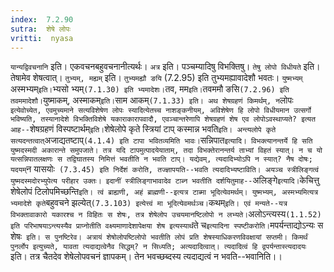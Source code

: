 ```yaml
---
index:  7.2.90
sutra:  शेषे लोपः
vritti:  nyasa
---
```


`यान्यद्विवचनानि` इति। एकवचनबहुवचनानीत्यर्थः। `अत्र` इति। पञ्चम्यादिषु विभक्तिषु। `तेषु लोपो विधीयते` इति। तेषामेव शेषत्वात्। `तुभ्यम्, मह्यम्` इति। `तुभ्यमह्यौ ङयि` (7.2.95) इति तुभ्यमह्यावादेशौ भवतः। `युष्मभ्यम्` अस्मभ्यम्` इति। `भ्यसो भ्यम्` (7.1.30) इति भ्यमादेशः। `तव, मम` इति। `तवममौ ङसि` (7.2.96) इति तवममादेशौ। `युष्माकम्, अस्माकम्` इति। `साम आकम्` (7.1.33) इति।
अथ शेषग्रहणं किमर्थम्, न `लोपः` इत्येवोच्येत, एवमुच्यमाने सत्यविशेषेण लोपः स्यादित्येतच्च नाशङ्कनीयम्, अविशेषेण हि लोपो विधीयमान उत्सर्गो भविष्यति, तस्यानादेशे विभक्तिविशेषे यकाराकारापवादौ, एवञ्चान्तरेणापि शेषग्रहणं शेष एव लोपोऽवस्थाप्यते? इत्यत आह--`शेषग्रहणं विस्पष्टार्थम्` इति। `शेषेलोपे कृते स्त्रियां टाप् कस्मान्न भवति` इति। अन्त्यलोपे कृते सत्यदन्तत्वात् `अजाद्यतष्टाप्` (4.1.4) इति टापा भवितव्यमिति भावः। `सन्निपात` इत्यादि। विभक्त्यानन्तर्ये हि सति युष्मदस्मदी अकारान्ते समुपजाते। तत्र यदि टापमुत्पादयेयाताम्, तदा विभक्तेरानन्तर्य ताभ्यां विहतं स्यात्। न च यो यत्सन्निपातलक्षणः स तद्विघातस्य निमित्तं भवतीति न भवति टाप्। यद्येवम्, त्यदादिभ्योऽपि न स्यात्? नैष दोषः; यदयम् `न यासयोः` (7.3.45) इति निर्देशं करोति, तज्ज्ञापयति--भवति त्यदादिभ्यष्टाविति। अयञ्च स्त्रीलिङ्गत्वं युष्मदस्मदोरभ्युपेत्य परीहार उक्तः। इदानीं स्त्रीलिङ्गाभावादेव टाब्न भवतीति दर्शयितुमाह--`अलिङ्गे` इत्यादि।
`केचित्तु शेषेलोपं टिलोपमिच्छन्ति` इति। त्वं ब्राह्यणी, अहं ब्राह्मणी--इत्यत्र टाब्मा भूदित्येवमर्थम्। युष्मभ्यम्, अस्मभ्यमित्यत्र भ्यमादेशे कृते `बहुवचने झल्येत्` (7.3.103) इत्येत्त्वं मा भूदित्येवमर्थञ्च। `कथम्` इति। एवं मन्यते--यत्र विभक्तावाकारो यकारश्च न विहितः स शेषः, तत्र शेषेलोप उचयमानष्टिलोपो न लभ्यते। `अलोऽन्त्यस्य` (1.1.52) इति परिभाषयाऽन्त्यस्यैव प्राप्नोतीति वक्ष्यमाणादेशापेक्षया शेष इत्यस्यार्थं `ते च` इत्यादिना स्पष्टीकरोति। `मपर्यन्ताद्योऽन्यः स शेषः` इति। स पुनष्टिरेव। अत्रायं शेषोलोपष्टिलोपो भवतीति लोपं प्रति शेषस्याधिकरणविवक्षायां सप्तमी। किमर्थं पुनर्लोप इत्युच्यते, यावता त्यदाद्यत्वेनैव सिद्धम्? न सिध्यति; अत्यदादित्वात्। त्यदादित्वं हि द्वपर्यन्तास्त्यदादयः` इति। तत्र चैतदेव शेषेलोपवचनं ज्ञापकम्। तेन भवच्छब्दस्य त्यदाद्यत्वं न भवति--भवानिति।।

